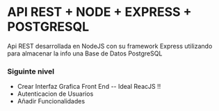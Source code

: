 # API REST + NODE + EXPRESS + POSTGRESQL

Api REST desarrollada en NodeJS con su framework Express utilizando para almacenar la info una Base de Datos PostgreSQL

### Siguinte nivel
* Crear Interfaz Grafica  Front End -- Ideal ReacJS !!
* Autenticacion de Usuarios 
* Añadir Funcionalidades